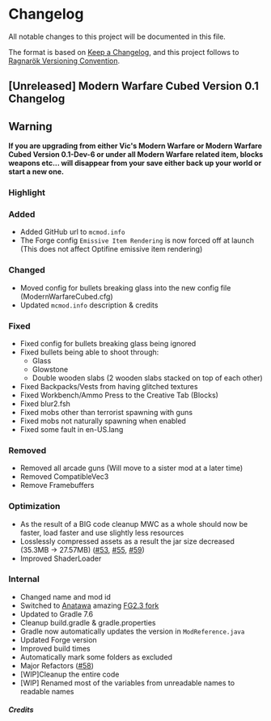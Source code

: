 # Changelog

All notable changes to this project will be documented in this file.

The format is based on [Keep a Changelog](https://keepachangelog.com/en/1.0.0/),
and this project follows to [Ragnarök Versioning Convention](https://gist.github.com/JustDesoroxxx/5d4a45785ce19a6653ba99f72325c703).

## [Unreleased] Modern Warfare Cubed Version 0.1 Changelog

## Warning

**If you are upgrading from either Vic's Modern Warfare or Modern Warfare Cubed Version 0.1-Dev-6 or under all Modern Warfare related item, blocks weapons etc... will disappear from your save either back up your world or start a new one.**

### Highlight

### Added

- Added GitHub url to `mcmod.info`
- The Forge config `Emissive Item Rendering` is now forced off at launch (This does not affect Optifine emissive item rendering)

### Changed

- Moved config for bullets breaking glass into the new config file (ModernWarfareCubed.cfg)
- Updated `mcmod.info` description & credits

### Fixed

- Fixed config for bullets breaking glass being ignored
- Fixed bullets being able to shoot through:
    - Glass
    - Glowstone
    - Double wooden slabs (2 wooden slabs stacked on top of each other)
- Fixed Backpacks/Vests from having glitched textures
- Fixed Workbench/Ammo Press to the Creative Tab (Blocks)
- Fixed blur2.fsh
- Fixed mobs other than terrorist spawning with guns
- Fixed mobs not naturally spawning when enabled
- Fixed some fault in en-US.lang

### Removed

- Removed all arcade guns (Will move to a sister mod at a later time)
- Removed CompatibleVec3
- Remove Framebuffers

### Optimization

- As the result of a BIG code cleanup MWC as a whole should now be faster, load faster and use slightly less resources
- Losslessly compressed assets as a result the jar size decreased (35.3MB -> 27.57MB) ([#53], [#55], [#59])
- Improved ShaderLoader

### Internal

- Changed name and mod id
- Switched to [Anatawa] amazing [FG2.3 fork]
- Updated to Gradle 7.6
- Cleanup build.gradle & gradle.properties
- Gradle now automatically updates the version in `ModReference.java`
- Updated Forge version
- Improved build times
- Automatically mark some folders as excluded
- Major Refactors ([#58])
- [WIP]Cleanup the entire code
- [WIP] Renamed most of the variables from unreadable names to readable names

##### Credits

[Anatawa]: https://github.com/anatawa12
[FG2.3 fork]: https://github.com/anatawa12/ForgeGradle-2.3
[#53]: https://github.com/Paneedah/paneedah-modern-warfare/pull/53
[#55]: https://github.com/Paneedah/paneedah-modern-warfare/pull/55
[#59]: https://github.com/Paneedah/paneedah-modern-warfare/pull/59
[#58]: https://github.com/Paneedah/paneedah-modern-warfare/pull/58




